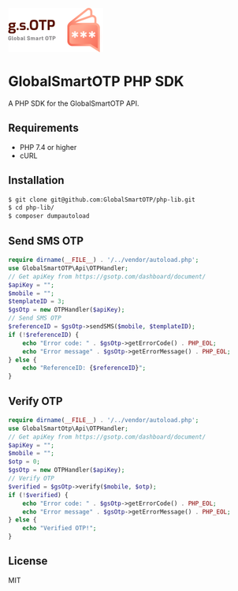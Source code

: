 ![gsOTP](examples/assets/logo.png) 

# GlobalSmartOTP PHP SDK

A PHP SDK for the GlobalSmartOTP API.

## Requirements

- PHP 7.4 or higher
- cURL

## Installation

```sh
$ git clone git@github.com:GlobalSmartOTP/php-lib.git
$ cd php-lib/
$ composer dumpautoload
```

## Send SMS OTP
```php
require dirname(__FILE__) . '/../vendor/autoload.php';
use GlobalSmartOTP\Api\OTPHandler;
// Get apiKey from https://gsotp.com/dashboard/document/
$apiKey = "";
$mobile = "";
$templateID = 3;
$gsOtp = new OTPHandler($apiKey);
// Send SMS OTP
$referenceID = $gsOtp->sendSMS($mobile, $templateID);
if (!$referenceID) {
    echo "Error code: " . $gsOtp->getErrorCode() . PHP_EOL;
    echo "Error message" . $gsOtp->getErrorMessage() . PHP_EOL;
} else {
    echo "ReferenceID: {$referenceID}";
}
```

## Verify OTP
```php
require dirname(__FILE__) . '/../vendor/autoload.php';
use GlobalSmartOtp\Api\OTPHandler;
// Get apiKey from https://gsotp.com/dashboard/document/
$apiKey = "";
$mobile = "";
$otp = 0;
$gsOtp = new OTPHandler($apiKey);
// Verify OTP
$verified = $gsOtp->verify($mobile, $otp);
if (!$verified) {
    echo "Error code: " . $gsOtp->getErrorCode() . PHP_EOL;
    echo "Error message" . $gsOtp->getErrorMessage() . PHP_EOL;
} else {
    echo "Verified OTP!";
}
```

## License

MIT
